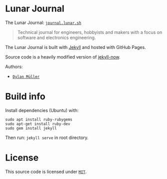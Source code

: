 # Lunar Journal

The Lunar Journal: [`journal.lunar.sh`](https://journal.lunar.sh)

> Technical journal for engineers, hobbyists and makers with a focus on software and electronics engineering.<br>

The Lunar Journal is built with [Jekyll](https://jekyllrb.com/) and hosted with GitHub Pages.

Source code is a heavily modified version of [jekyll-now](https://github.com/barryclark/jekyll-now).

Authors:<br>
- [`Dylan Müller`](https://linkedin.com/in/dylanmuller)

# Build info

Install dependencies (Ubuntu) with:

```
sudo apt install ruby-rubygems
sudo apt-get install ruby-dev
sudo gem install jekyll
``````

Then run: `jekyll serve` in root directory.

# License

This source code is licensed under [`MIT`](https://opensource.org/license/mit/).
